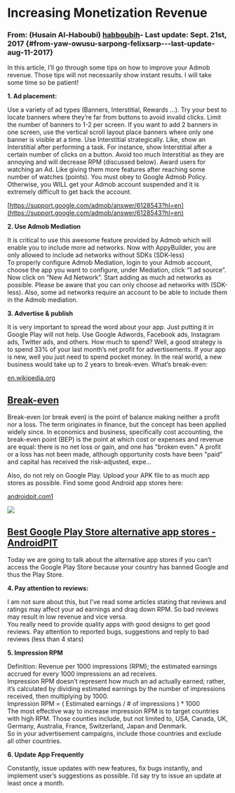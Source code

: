 # Increasing  Monetization Revenue

### From: \(Husain Al-Haboubi\) [habboubih](http://community.appybuilder.com/u/habboubih)- Last update: Sept. 21st, 2017 {#from-yaw-owusu-sarpong-felixsarp---last-update-aug-11-2017}

In this article, I’ll go through some tips on how to improve your Admob revenue. Those tips will not necessarily show instant results. I will take some time so be patient!

**1. Ad placement:**

Use a variety of ad types \(Banners, Interstitial, Rewards …\). Try your best to locate banners where they’re far from buttons to avoid invalid clicks. Limit the number of banners to 1-2 per screen. If you want to add 2 banners in one screen, use the vertical scroll layout place banners where only one banner is visible at a time. Use Interstitial strategically. Like, show an Interstitial after performing a task. For instance, show Interstitial after a certain number of clicks on a button. Avoid too much Interstitial as they are annoying and will decrease RPM \(discussed below\). Award users for watching an Ad. Like giving them more features after reaching some number of watches \(points\). You must obey to Google Admob Policy. Otherwise, you WILL get your Admob account suspended and it is extremely difficult to get back the account.

[https://support.google.com/admob/answer/6128543?hl=en](https://support.google.com/admob/answer/6128543?hl=en)

**2. Use Admob Mediation**

It is critical to use this awesome feature provided by Admob which will enable you to include more ad networks. Now with AppyBuilder, you are only allowed to include ad networks without SDKs \(SDK-less\)  
To properly configure Admob Mediation, login to your Admob account, choose the app you want to configure, under Mediation, click “1 ad source”. Now click on “New Ad Network”. Start adding as much ad networks as possible. Please be aware that you can only choose ad networks with \(SDK-less\). Also, some ad networks require an account to be able to include them in the Admob mediation.

**3. Advertise & publish**

It is very important to spread the word about your app. Just putting it in Google Play will not help. Use Google Adwords, Facebook ads, Instagram ads, Twitter ads, and others. How much to spend? Well, a good strategy is to spend 33% of your last month’s net profit for advertisements. If your app is new, well you just need to spend pocket money. In the real world, a new business would take up to 2 years to break-even. What’s break-even:

[en.wikipedia.org](https://en.wikipedia.org/wiki/Break-even)

## [Break-even](https://en.wikipedia.org/wiki/Break-even)

Break-even \(or break even\) is the point of balance making neither a profit nor a loss. The term originates in finance, but the concept has been applied widely since. In economics and business, specifically cost accounting, the break-even point \(BEP\) is the point at which cost or expenses and revenue are equal: there is no net loss or gain, and one has "broken even." A profit or a loss has not been made, although opportunity costs have been "paid" and capital has received the risk-adjusted, expe...

Also, do not rely on Google Play. Upload your APK file to as much app stores as possible. Find some good Android app stores here:

[androidpit.com1](https://www.androidpit.com/best-google-play-store-alternative-app-stores)

![](http://community.appybuilder.com/uploads/default/original/2X/b/b91599515f5d78ec1948ed48f8a6e5f4c6fd78e9.jpg)

## [Best Google Play Store alternative app stores - AndroidPIT](https://www.androidpit.com/best-google-play-store-alternative-app-stores)

Today we are going to talk about the alternative app stores if you can’t access the Google Play Store because your country has banned Google and thus the Play Store.

**4. Pay attention to reviews:**

I am not sure about this, but I’ve read some articles stating that reviews and ratings may affect your ad earnings and drag down RPM. So bad reviews may result in low revenue and vice versa.  
You really need to provide quality apps with good designs to get good reviews. Pay attention to reported bugs, suggestions and reply to bad reviews \(less than 4 stars\)

**5. Impression RPM**

Definition: Revenue per 1000 impressions \(RPM\); the estimated earnings accrued for every 1000 impressions an ad receives.  
Impression RPM doesn’t represent how much an ad actually earned; rather, it’s calculated by dividing estimated earnings by the number of impressions received, then multiplying by 1000.  
Impression RPM = \( Estimated earnings / \# of impressions \) \* 1000  
The most effective way to increase impression RPM is to target countries with high RPM. Those counties include, but not limited to, USA, Canada, UK, Germany, Australia, France, Switzerland, Japan and Denmark.  
So in your advertisement campaigns, include those countries and exclude all other countries.

**6. Update App Frequently**

Constantly, issue updates with new features, fix bugs instantly, and implement user’s suggestions as possible. I’d say try to issue an update at least once a month.


